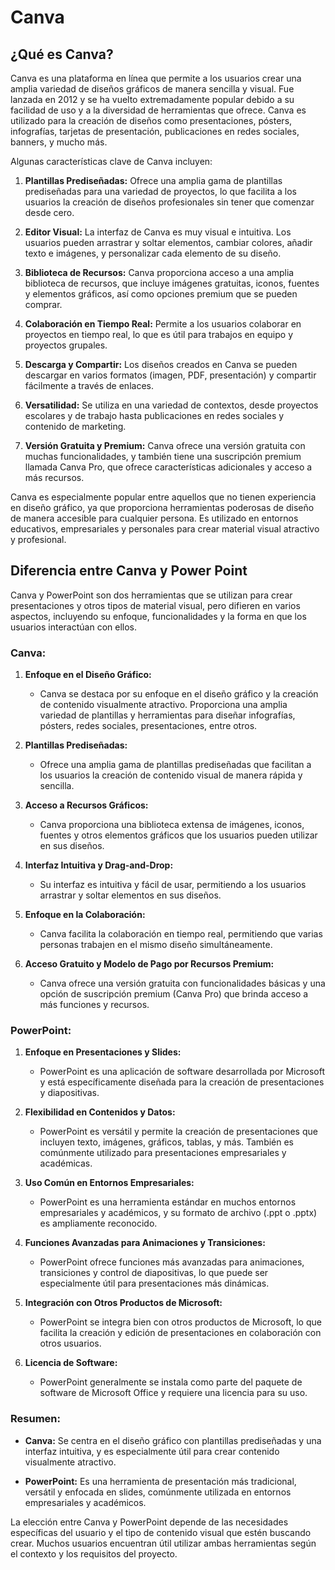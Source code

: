 # Canva

## ¿Qué es Canva?

Canva es una plataforma en línea que permite a los usuarios crear una amplia variedad de diseños gráficos de manera sencilla y visual. Fue lanzada en 2012 y se ha vuelto extremadamente popular debido a su facilidad de uso y a la diversidad de herramientas que ofrece. Canva es utilizado para la creación de diseños como presentaciones, pósters, infografías, tarjetas de presentación, publicaciones en redes sociales, banners, y mucho más.

Algunas características clave de Canva incluyen:

1. **Plantillas Prediseñadas:** Ofrece una amplia gama de plantillas prediseñadas para una variedad de proyectos, lo que facilita a los usuarios la creación de diseños profesionales sin tener que comenzar desde cero.

2. **Editor Visual:** La interfaz de Canva es muy visual e intuitiva. Los usuarios pueden arrastrar y soltar elementos, cambiar colores, añadir texto e imágenes, y personalizar cada elemento de su diseño.

3. **Biblioteca de Recursos:** Canva proporciona acceso a una amplia biblioteca de recursos, que incluye imágenes gratuitas, iconos, fuentes y elementos gráficos, así como opciones premium que se pueden comprar.

4. **Colaboración en Tiempo Real:** Permite a los usuarios colaborar en proyectos en tiempo real, lo que es útil para trabajos en equipo y proyectos grupales.

5. **Descarga y Compartir:** Los diseños creados en Canva se pueden descargar en varios formatos (imagen, PDF, presentación) y compartir fácilmente a través de enlaces.

6. **Versatilidad:** Se utiliza en una variedad de contextos, desde proyectos escolares y de trabajo hasta publicaciones en redes sociales y contenido de marketing.

7. **Versión Gratuita y Premium:** Canva ofrece una versión gratuita con muchas funcionalidades, y también tiene una suscripción premium llamada Canva Pro, que ofrece características adicionales y acceso a más recursos.

Canva es especialmente popular entre aquellos que no tienen experiencia en diseño gráfico, ya que proporciona herramientas poderosas de diseño de manera accesible para cualquier persona. Es utilizado en entornos educativos, empresariales y personales para crear material visual atractivo y profesional.

## Diferencia entre Canva y Power Point

Canva y PowerPoint son dos herramientas que se utilizan para crear presentaciones y otros tipos de material visual, pero difieren en varios aspectos, incluyendo su enfoque, funcionalidades y la forma en que los usuarios interactúan con ellos.

### Canva:

1. **Enfoque en el Diseño Gráfico:**
   - Canva se destaca por su enfoque en el diseño gráfico y la creación de contenido visualmente atractivo. Proporciona una amplia variedad de plantillas y herramientas para diseñar infografías, pósters, redes sociales, presentaciones, entre otros.

2. **Plantillas Prediseñadas:**
   - Ofrece una amplia gama de plantillas prediseñadas que facilitan a los usuarios la creación de contenido visual de manera rápida y sencilla.

3. **Acceso a Recursos Gráficos:**
   - Canva proporciona una biblioteca extensa de imágenes, iconos, fuentes y otros elementos gráficos que los usuarios pueden utilizar en sus diseños.

4. **Interfaz Intuitiva y Drag-and-Drop:**
   - Su interfaz es intuitiva y fácil de usar, permitiendo a los usuarios arrastrar y soltar elementos en sus diseños.

5. **Enfoque en la Colaboración:**
   - Canva facilita la colaboración en tiempo real, permitiendo que varias personas trabajen en el mismo diseño simultáneamente.

6. **Acceso Gratuito y Modelo de Pago por Recursos Premium:**
   - Canva ofrece una versión gratuita con funcionalidades básicas y una opción de suscripción premium (Canva Pro) que brinda acceso a más funciones y recursos.

### PowerPoint:

1. **Enfoque en Presentaciones y Slides:**
   - PowerPoint es una aplicación de software desarrollada por Microsoft y está específicamente diseñada para la creación de presentaciones y diapositivas.

2. **Flexibilidad en Contenidos y Datos:**
   - PowerPoint es versátil y permite la creación de presentaciones que incluyen texto, imágenes, gráficos, tablas, y más. También es comúnmente utilizado para presentaciones empresariales y académicas.

3. **Uso Común en Entornos Empresariales:**
   - PowerPoint es una herramienta estándar en muchos entornos empresariales y académicos, y su formato de archivo (.ppt o .pptx) es ampliamente reconocido.

4. **Funciones Avanzadas para Animaciones y Transiciones:**
   - PowerPoint ofrece funciones más avanzadas para animaciones, transiciones y control de diapositivas, lo que puede ser especialmente útil para presentaciones más dinámicas.

5. **Integración con Otros Productos de Microsoft:**
   - PowerPoint se integra bien con otros productos de Microsoft, lo que facilita la creación y edición de presentaciones en colaboración con otros usuarios.

6. **Licencia de Software:**
   - PowerPoint generalmente se instala como parte del paquete de software de Microsoft Office y requiere una licencia para su uso.

### Resumen:

- **Canva:** Se centra en el diseño gráfico con plantillas prediseñadas y una interfaz intuitiva, y es especialmente útil para crear contenido visualmente atractivo.
  
- **PowerPoint:** Es una herramienta de presentación más tradicional, versátil y enfocada en slides, comúnmente utilizada en entornos empresariales y académicos.

La elección entre Canva y PowerPoint depende de las necesidades específicas del usuario y el tipo de contenido visual que estén buscando crear. Muchos usuarios encuentran útil utilizar ambas herramientas según el contexto y los requisitos del proyecto.

